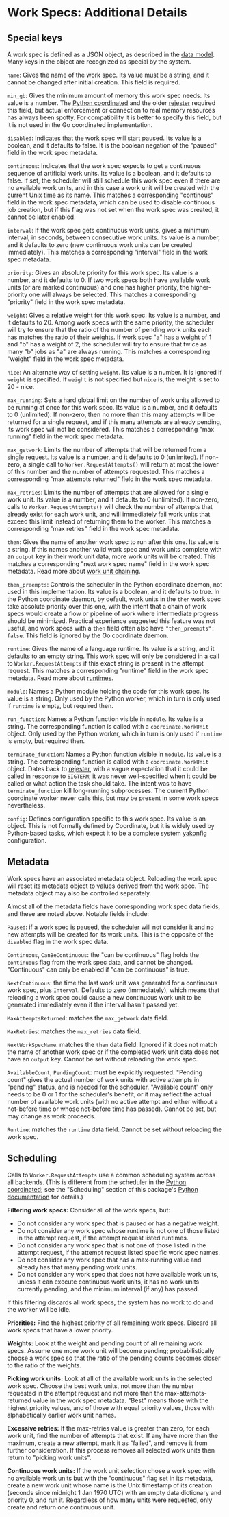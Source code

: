 Work Specs: Additional Details
===============================

Special keys
------------

A work spec is defined as a JSON object, as described in the
[data model](model.md).  Many keys in the object are recognized as
special by the system.

`name`: Gives the name of the work spec.  Its value must be a string,
and it cannot be changed after initial creation.  This field is
required.

`min_gb`: Gives the minimum amount of memory this work spec needs.
Its value is a number.  The
[Python coordinated](https://github.com/diffeo/coordinate) and the
older [rejester](https://github.com/diffeo/rejester) required this
field, but actual enforcement or connection to real memory resources
has always been spotty.  For compatibility it is better to specify
this field, but it is not used in the Go coordinated implementation.

`disabled`: Indicates that the work spec will start paused.  Its value
is a boolean, and it defaults to false.  It is the boolean negation of
the "paused" field in the work spec metadata.

`continuous`: Indicates that the work spec expects to get a continuous
sequence of artificial work units.  Its value is a boolean, and it
defaults to false.  If set, the scheduler will still schedule this
work spec even if there are no available work units, and in this case
a work unit will be created with the current Unix time as its name.
This matches a corresponding "continous" field in the work spec
metadata, which can be used to disable continuous job creation, but if
this flag was not set when the work spec was created, it cannot be
later enabled.

`interval`: If the work spec gets continuous work units, gives a
minimum interval, in seconds, between consecutive work units.  Its
value is a number, and it defaults to zero (new continuous work units
can be created immediately).  This matches a corresponding "interval"
field in the work spec metadata.

`priority`: Gives an absolute priority for this work spec.  Its value
is a number, and it defaults to 0.  If two work specs both have
available work units (or are marked continuous) and one has higher
priority, the higher-priority one will always be selected.  This
matches a corresponding "priority" field in the work spec metadata.

`weight`: Gives a relative weight for this work spec.  Its value is a
number, and it defaults to 20.  Among work specs with the same
priority, the scheduler will try to ensure that the ratio of the
number of pending work units each has matches the ratio of their
weights.  If work spec "a" has a weight of 1 and "b" has a weight of
2, the scheduler will try to ensure that twice as many "b" jobs as "a"
are always running.  This matches a corresponding "weight" field in
the work spec metadata.

`nice`: An alternate way of setting `weight`.  Its value is a number.
It is ignored if `weight` is specified.  If `weight` is not specified
but `nice` is, the weight is set to 20 - nice.

`max_running`: Sets a hard global limit on the number of work units
allowed to be running at once for this work spec.  Its value is a
number, and it defaults to 0 (unlimited).  If non-zero, then no more
than this many attempts will be returned for a single request, and if
this many attempts are already pending, its work spec will not be
considered.  This matches a corresponding "max running" field in the
work spec metadata.

`max_getwork`: Limits the number of attempts that will be returned
from a single request.  Its value is a number, and it defaults to 0
(unlimited).  If non-zero, a single call to `Worker.RequestAttempts()`
will return at most the lower of this number and the number of
attempts requested.  This matches a corresponding "max attempts
returned" field in the work spec metadata.

`max_retries`: Limits the number of attempts that are allowed for a
single work unit.  Its value is a number, and it defaults to 0
(unlimited).  If non-zero, calls to `Worker.RequestAttempts()` will
check the number of attempts that already exist for each work unit,
and will immediately fail work units that exceed this limit instead of
returning them to the worker.  This matches a corresponding "max
retries" field in the work spec metadata.

`then`: Gives the name of another work spec to run after this one.
Its value is a string.  If this names another valid work spec and work
units complete with an `output` key in their work unit data, more work
units will be created.  This matches a corresponding "next work spec
name" field in the work spec metadata.  Read more about
[work unit chaining](chaining.md).

`then_preempts`: Controls the scheduler in the Python coordinate
daemon, not used in this implementation.  Its value is a boolean, and
it defaults to true.  In the Python coordinate daemon, by default,
work units in the `then` work spec take absolute priority over this
one, with the intent that a chain of work specs would create a flow or
pipeline of work where intermediate progress should be minimized.
Practical experience suggested this feature was not useful, and work
specs with a `then` field often also have `"then_preempts": false`.
This field is ignored by the Go coordinate daemon.

`runtime`: Gives the name of a language runtime.  Its value is a
string, and it defaults to an empty string.  This work spec will only
be considered in a call to `Worker.RequestAttempts` if this exact
string is present in the attempt request.  This matches a
corresponding "runtime" field in the work spec metadata.  Read more
about [runtimes](runtime.md).

`module`: Names a Python module holding the code for this work spec.
Its value is a string.  Only used by the Python worker, which in turn
is only used if `runtime` is empty, but required then.

`run_function`: Names a Python function visible in `module`.  Its
value is a string.  The corresponding function is called with a
`coordinate.WorkUnit` object.  Only used by the Python worker, which
in turn is only used if `runtime` is empty, but required then.

`terminate_function`: Names a Python function visible in `module`.
Its value is a string.  The corresponding function is called with a
`coordinate.WorkUnit` object.  Dates back to
[rejester](https://github.com/diffeo/rejester), with a vague
expectation that it could be called in response to `SIGTERM`; it was
never well-specified when it could be called or what action the task
should take.  The intent was to have `terminate_function` kill
long-running subprocesses.  The current Python coordinate worker never
calls this, but may be present in some work specs nevertheless.

`config`: Defines configuration specific to this work spec.  Its value
is an object.  This is not formally defined by Coordinate, but it is
widely used by Python-based tasks, which expect it to be a complete
system [yakonfig](https://github.com/diffeo/yakonfig) configuration.

Metadata
--------

Work specs have an associated metadata object.  Reloading the work
spec will reset its metadata object to values derived from the work
spec.  The metadata object may also be controlled separately.

Almost all of the metadata fields have corresponding work spec data
fields, and these are noted above.  Notable fields include:

`Paused`: if a work spec is paused, the scheduler will not consider it
and no new attempts will be created for its work units.  This is the
opposite of the `disabled` flag in the work spec data.

`Continuous`, `CanBeContinuous`: the "can be continuous" flag holds
the `continuous` flag from the work spec data, and cannot be changed.
"Continuous" can only be enabled if "can be continuous" is true.

`NextContinuous`: the time the last work unit was generated for a
continuous work spec, plus `Interval`.  Defaults to zero
(immediately), which means that reloading a work spec could cause a
new continuous work unit to be generated immediately even if the
interval hasn't passed yet.

`MaxAttemptsReturned`: matches the `max_getwork` data field.

`MaxRetries`: matches the `max_retries` data field.

`NextWorkSpecName`: matches the `then` data field.  Ignored if it does
not match the name of another work spec or if the completed work unit
data does not have an `output` key.  Cannot be set without reloading
the work spec.

`AvailableCount`, `PendingCount`: must be explicitly requested.
"Pending count" gives the actual number of work units with active
attempts in "pending" status, and is needed for the scheduler.
"Available count" only needs to be 0 or 1 for the scheduler's benefit,
or it may reflect the actual number of available work units (with no
active attempt and either without a not-before time or whose
not-before time has passed).  Cannot be set, but may change as work
proceeds.

`Runtime`: matches the `runtime` data field.  Cannot be set without
reloading the work spec.

Scheduling
----------

Calls to `Worker.RequestAttempts` use a common scheduling system
across all backends.  (This is different from the scheduler in the
[Python coordinated](https://github.com/diffeo/coordinate); see the
"Scheduling" section of this package's
[Python documentation](python.md) for details.)

**Filtering work specs:** Consider all of the work specs, but:

* Do not consider any work spec that is paused or has a negative weight.
* Do not consider any work spec whose runtime is not one of those
  listed in the attempt request, if the attempt request listed
  runtimes.
* Do not consider any work spec that is not one of those listed in the
  attempt request, if the attempt request listed specific work spec
  names.
* Do not consider any work spec that has a max-running value and
  already has that many pending work units.
* Do not consider any work spec that does not have available work
  units, unless it can execute continuous work units, it has no work
  units currently pending, and the minimum interval (if any) has
  passed.

If this filtering discards all work specs, the system has no work to
do and the worker will be idle.

**Priorities:** Find the highest priority of all remaining work specs.
Discard all work specs that have a lower priority.

**Weights:** Look at the weight and pending count of all remaining
work specs.  Assume one more work unit will become pending;
probabilistically choose a work spec so that the ratio of the
pending counts becomes closer to the ratio of the weights.

**Picking work units:** Look at all of the available work units in the
selected work spec.  Choose the best work units, not more than the
number requested in the attempt request and not more than the
max-attempts-returned value in the work spec metadata.  "Best" means
those with the highest priority values, and of those with equal
priority values, those with alphabetically earlier work unit names.

**Excessive retries:** If the max-retries value is greater than zero,
for each work unit, find the number of attempts that exist.  If any
have more than the maximum, create a new attempt, mark it as "failed",
and remove it from further consideration.  If this process removes all
selected work units then return to "picking work units".

**Continuous work units:** If the work unit selection chose a work
spec with no available work units but with the "continuous" flag set
in its metadata, create a new work unit whose name is the Unix
timestamp of its creation (seconds since midnight 1 Jan 1970 UTC) with
an empty data dictionary and priority 0, and run it.  Regardless of
how many units were requested, only create and return one continuous
unit.
